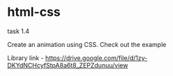 # html-css

task 1.4

Create an animation using CSS. Check out the example

Library  link - https://drive.google.com/file/d/1zy-DKYdNCHcyfStpA8a6t8_ZEPZdunuu/view